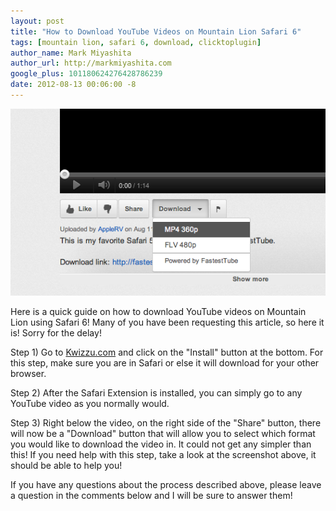```yaml
---
layout: post
title: "How to Download YouTube Videos on Mountain Lion Safari 6"
tags: [mountain lion, safari 6, download, clicktoplugin]
author_name: Mark Miyashita
author_url: http://markmiyashita.com
google_plus: 101180624276428786239
date: 2012-08-13 00:06:00 -8
---
```


<img class="clear blog-image-full-border" src="/images/download_youtube2.png" title="YouTube">

Here is a quick guide on how to download YouTube videos on Mountain Lion using Safari 6! Many of you have been requesting this article, so here it is! Sorry for the delay!

Step 1) Go to <a href="http://kwizzu.com">Kwizzu.com</a> and click on the "Install" button at the bottom. For this step, make sure you are in Safari or else it will download for your other browser.

Step 2) After the Safari Extension is installed, you can simply go to any YouTube video as you normally would.

Step 3) Right below the video, on the right side of the "Share" button, there will now be a "Download" button that will allow you to select which format you would like to download the video in. It could not get any simpler than this! If you need help with this step, take a look at the screenshot above, it should be able to help you!

If you have any questions about the process described above, please leave a question in the comments below and I will be sure to answer them!
